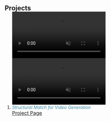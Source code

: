 <h2 id="projects" style="margin: 2px 0px -15px;">Projects</h2>



<div class="publications">
<ol class="bibliography">

<!-- <img  src="./assets/img/TransGS.png" alt="" class="teaser"  title="We translate PBR Facial assets to Gaussian Splatting counterpart in seconds, enabling 30fps@1400p rendering on mobile phones." width="70%" height="70%" /> -->
<!-- <video autoplay="autoplay" height="width:352px" loop="loop" muted="muted" src="./assets/test_video.mp4" width="width:352px" jm_neat="1310186498"></video> -->
<td>
            <div class="magnify-lens">
              <div class="magnify">
                <!-- <a href="http://clio.corp.adobe.com/model_evaluation//sensei-fs/users/dqin/fps-test-ship/eval_sentences_morgan/Mori_ckpt_step00813000.pth_size-40x44x80_steps-50_timestepInterpSteps-25_cfg-7.5_eta-1.0_negstyle-custom_ness-none_matchenergy-True_ema-True_cfgcutofft-20_frames-40/eval_sentences_morgan_fps-test_FPS=6/09-25-2024_23-59-26/eval_sentences_morgan_fps-test_FPS=6_images/row_1_col_0.mp4" target="_blank"> -->
                  <video autoplay="autoplay" controls="controls" height="width:352px" loop="loop" muted="muted" src="./assets/test_video.mp4" width="width:352px" jm_neat="1310186497"></video>
                </a>
              </div>
            </div>
          </td>
          <td>
            <div class="magnify-lens">
              <div class="magnify">
                <!-- <a href="http://clio.corp.adobe.com/model_evaluation//sensei-fs/users/dqin/fps-test-ship/eval_sentences_morgan/Mori_ckpt_step00813000.pth_size-40x44x80_steps-50_timestepInterpSteps-25_cfg-7.5_eta-1.0_negstyle-custom_ness-none_matchenergy-True_ema-True_cfgcutofft-20_frames-40/eval_sentences_morgan_fps-test_FPS=6/09-25-2024_23-59-26/eval_sentences_morgan_fps-test_FPS=6_images/row_1_col_1.mp4" target="_blank"> -->
                  <video autoplay="autoplay" height="width:352px" loop="loop" muted="muted" src="./assets/test_video.mp4" width="width:352px" jm_neat="1310186498"></video>
                </a>
              </div>
            </div>
          </td>
<li>

<div class="pub-row">
  
  <div class="col-sm-9" style="position: relative;padding-right: 0px;padding-left: 0px;">
    <div class="title"><i style="color:#3388A2">Structural Match for Video Generation</i></div>
    <!-- <div class="author"><Strong>Dafei Qin</Strong>, Hongyang Lin, Qixuan Zhang, Kaichun Qiao, Longwen Zhang, Zijun Zhao, Jun Saito, Jingyi Yu, Lan Xu, Taku Komura</div> -->
    <!-- <div class="periodical"><em>arXiv</em></div> -->
    <div class="links">
      <a href="https://dafei-qin.github.io/TransGS.github.io/" class="link" role="link" target="_blank" style="font-size:16px;"><u>Project Page</u></a>
    </div>
  </div>
</div>
</li>


<br>

</ol>
</div>